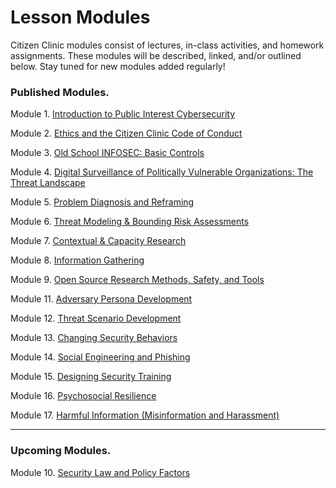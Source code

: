 # Lesson Modules

Citizen Clinic modules consist of lectures, in-class activities, and homework assignments. These modules will be described, linked, and/or outlined below. Stay tuned for new modules added regularly! 

### Published Modules. 

Module 1. [Introduction to Public Interest Cybersecurity](../Modules/Intro/Intro/) 

Module 2. [Ethics and the Citizen Clinic Code of Conduct](../Modules/Ethics/Ethics/) 

Module 3. [Old School INFOSEC: Basic Controls](../Modules/Basics/Basics/)

Module 4. [Digital Surveillance of Politically Vulnerable Organizations: The Threat Landscape](../Modules/Threat_Landscape/Threat_Landscape/)

Module 5. [Problem Diagnosis and Reframing](../Modules/Problem_Reframing/Problem_Reframing/)

Module 6. [Threat Modeling & Bounding Risk Assessments ](../Modules/Threat_Modeling/Threat_Modeling/)

Module 7. [Contextual & Capacity Research](../Modules/Contextual_Research/Contextual_Research/)

Module 8. [Information Gathering](../Modules/Information_Gathering/Information_Gathering/)

Module 9. [Open Source Research Methods, Safety, and Tools](../Modules/OSINT/OSINT/)

Module 11. [Adversary Persona Development](../Modules/Adversary_Personas/Adversary_Personas/)

Module 12. [Threat Scenario Development](../Modules/Threat_Scenarios/Threat_Scenarios/)

Module 13. [Changing Security Behaviors](../Modules/Behavioral_Security/Behavioral_Security/)

Module 14. [Social Engineering and Phishing](../Modules/Social_Engineering/Social_Engineering/)

Module 15. [Designing Security Training](../Modules/Designing_Training/Designing_Training/)

Module 16. [Psychosocial Resilience](../Modules/Psychosocial_Resilience/Psychosocial_Resilience/)

Module 17. [Harmful Information (Misinformation and Harassment)](../Modules/Harmful_Information/Harmful_Information/)
____


### Upcoming Modules.

Module 10. [Security Law and Policy Factors](../Modules/Law_and_Policy/Law_and_Policy/)

